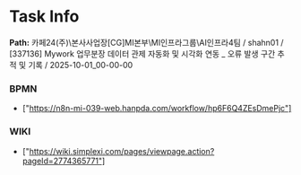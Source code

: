 # Task Info

**Path:** 카페24(주)\본사사업장\[CG]MI본부\MI인프라그룹\AI인프라4팀 / shahn01 / [337136] Mywork 업무분장 데이터 관제 자동화 및 시각화 연동 _ 오류 발생 구간 추적 및 기록 / 2025-10-01_00-00-00

### BPMN
- ["https://n8n-mi-039-web.hanpda.com/workflow/hp6F6Q4ZEsDmePjc"]

### WIKI
- ["https://wiki.simplexi.com/pages/viewpage.action?pageId=2774365771"]

